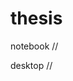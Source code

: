# thesis

notebook
//<add name="dtbTimetableEntities" connectionString="Data Source=DIKHNICHHONOR\SQLEXPRESS;Initial Catalog=dtbTimtable;Integrated Security=True;MultipleActiveResultSets=True" providerName="System.Data.SqlClient" />

desktop
//<add name="dtbTimetableEntities" connectionString="Data Source=KOMPUTER\SQLEXPRESS;Initial Catalog=dtbTimtable;Integrated Security=True;MultipleActiveResultSets=True" providerName="System.Data.SqlClient" />
